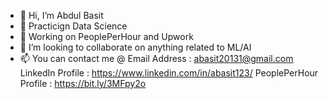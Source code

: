 - 👋 Hi, I’m Abdul Basit
- 👀 Practicign Data Science
- 🌱 Working on PeoplePerHour and Upwork
- 💞️ I’m looking to collaborate on anything related to ML/AI 
- 📫 You can contact me @ 
        Email Address : abasit20131@gmail.com
        LinkedIn Profile : https://www.linkedin.com/in/abasit123/
        PeoplePerHour Profile : https://bit.ly/3MFpy2o
        


<!---
ABDATALIFE/ABDATALIFE is a ✨ special ✨ repository because its `README.md` (this file) appears on your GitHub profile.
You can click the Preview link to take a look at your changes.
--->

